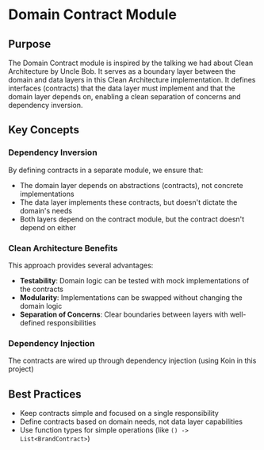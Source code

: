 # Domain Contract Module

## Purpose
The Domain Contract module is inspired by the talking we had about Clean Architecture by Uncle Bob. 
It serves as a boundary layer between the domain and data layers in this Clean Architecture implementation. 
It defines interfaces (contracts) that the data layer must implement and that the domain layer depends on, enabling a clean separation of concerns and dependency inversion.

## Key Concepts

### Dependency Inversion
By defining contracts in a separate module, we ensure that:
- The domain layer depends on abstractions (contracts), not concrete implementations
- The data layer implements these contracts, but doesn't dictate the domain's needs
- Both layers depend on the contract module, but the contract doesn't depend on either

### Clean Architecture Benefits
This approach provides several advantages:
- **Testability**: Domain logic can be tested with mock implementations of the contracts
- **Modularity**: Implementations can be swapped without changing the domain logic
- **Separation of Concerns**: Clear boundaries between layers with well-defined responsibilities

### Dependency Injection
The contracts are wired up through dependency injection (using Koin in this project)

## Best Practices
- Keep contracts simple and focused on a single responsibility
- Define contracts based on domain needs, not data layer capabilities
- Use function types for simple operations (like `() -> List<BrandContract>`)